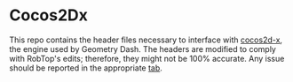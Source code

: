 # Cocos2Dx

This repo contains the header files necessary to interface with [cocos2d-x](https://www.cocos.com/en/cocos2dx), the engine used by Geometry Dash. The headers are modified to comply with RobTop's edits; therefore, they might not be 100% accurate. Any issue should be reported in the appropriate [tab](https://github.com/gd-hyperdash/Headers/issues).